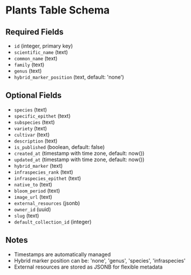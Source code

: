 # Plants Table Schema

## Required Fields
- `id` (integer, primary key)
- `scientific_name` (text)
- `common_name` (text)
- `family` (text)
- `genus` (text)
- `hybrid_marker_position` (text, default: 'none')

## Optional Fields
- `species` (text)
- `specific_epithet` (text)
- `subspecies` (text)
- `variety` (text)
- `cultivar` (text)
- `description` (text)
- `is_published` (boolean, default: false)
- `created_at` (timestamp with time zone, default: now())
- `updated_at` (timestamp with time zone, default: now())
- `hybrid_marker` (text)
- `infraspecies_rank` (text)
- `infraspecies_epithet` (text)
- `native_to` (text)
- `bloom_period` (text)
- `image_url` (text)
- `external_resources` (jsonb)
- `owner_id` (uuid)
- `slug` (text)
- `default_collection_id` (integer)

## Notes
- Timestamps are automatically managed
- Hybrid marker position can be: 'none', 'genus', 'species', 'infraspecies'
- External resources are stored as JSONB for flexible metadata 